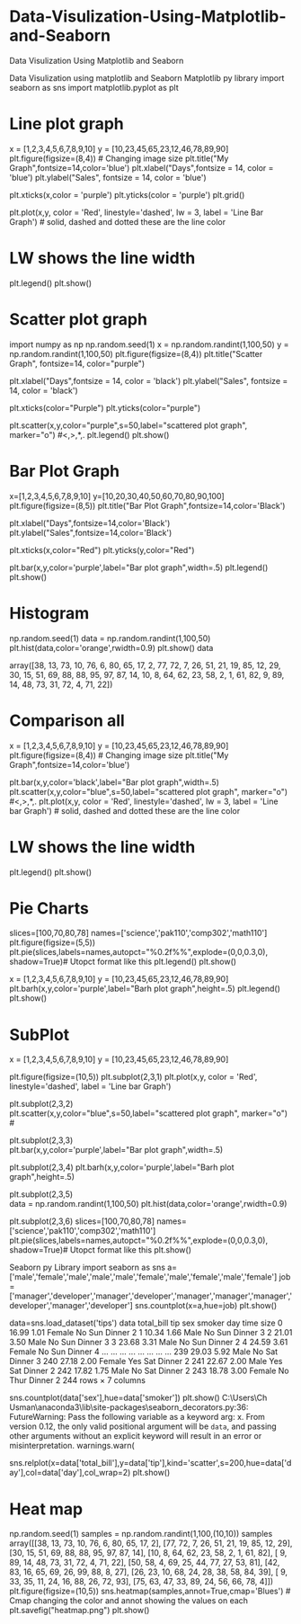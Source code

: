 # Data-Visulization-Using-Matplotlib-and-Seaborn
Data Visulization Using Matplotlib and Seaborn

Data Visulization using matplotlib and Seaborn
Matplotlib py library
import seaborn as sns
import matplotlib.pyplot as plt
# Line plot graph
x = [1,2,3,4,5,6,7,8,9,10]
y = [10,23,45,65,23,12,46,78,89,90]
plt.figure(figsize=(8,4)) # Changing image size 
plt.title("My Graph",fontsize=14,color='blue')
plt.xlabel("Days",fontsize = 14, color = 'blue')
plt.ylabel("Sales", fontsize = 14, color = 'blue')

plt.xticks(x,color = 'purple')
plt.yticks(color = 'purple')
plt.grid()

plt.plot(x,y, color = 'Red', linestyle='dashed', lw = 3, label = 'Line Bar Graph') # solid, dashed and dotted these are the line color
# LW shows the line width
plt.legend()
plt.show()

# Scatter plot graph
import numpy as np
np.random.seed(1)
x = np.random.randint(1,100,50)
y = np.random.randint(1,100,50)
plt.figure(figsize=(8,4))
plt.title("Scatter Graph", fontsize=14, color="purple")

plt.xlabel("Days",fontsize = 14, color = 'black')
plt.ylabel("Sales", fontsize = 14, color = 'black')

plt.xticks(color="Purple")
plt.yticks(color="purple")


plt.scatter(x,y,color="purple",s=50,label="scattered plot graph", marker="o") #<,>,*,.
plt.legend()
plt.show()

# Bar Plot Graph
x=[1,2,3,4,5,6,7,8,9,10]
y=[10,20,30,40,50,60,70,80,90,100]
plt.figure(figsize=(8,5))
plt.title("Bar Plot Graph",fontsize=14,color='Black')

plt.xlabel("Days",fontsize=14,color='Black')
plt.ylabel("Sales",fontsize=14,color='Black')

plt.xticks(x,color="Red")
plt.yticks(y,color="Red")

plt.bar(x,y,color='purple',label="Bar plot graph",width=.5)
plt.legend()
plt.show()

# Histogram
np.random.seed(1)
data = np.random.randint(1,100,50)
plt.hist(data,color='orange',rwidth=0.9)
plt.show()
data

array([38, 13, 73, 10, 76,  6, 80, 65, 17,  2, 77, 72,  7, 26, 51, 21, 19,
       85, 12, 29, 30, 15, 51, 69, 88, 88, 95, 97, 87, 14, 10,  8, 64, 62,
       23, 58,  2,  1, 61, 82,  9, 89, 14, 48, 73, 31, 72,  4, 71, 22])
# Comparison all
x = [1,2,3,4,5,6,7,8,9,10]
y = [10,23,45,65,23,12,46,78,89,90]
plt.figure(figsize=(8,4)) # Changing image size 
plt.title("My Graph",fontsize=14,color='blue')

plt.bar(x,y,color='black',label="Bar plot graph",width=.5)
plt.scatter(x,y,color="blue",s=50,label="scattered plot graph", marker="o") #<,>,*,.
plt.plot(x,y, color = 'Red', linestyle='dashed', lw = 3, label = 'Line bar Graph') # solid, dashed and dotted these are the line color
# LW shows the line width
plt.legend()
plt.show()

# Pie Charts
slices=[100,70,80,78]
names=['science','pak110','comp302','math110']
plt.figure(figsize=(5,5))
plt.pie(slices,labels=names,autopct="%0.2f%%",explode=(0,0,0.3,0), shadow=True)# Utopct format like this
plt.legend()
plt.show()

x = [1,2,3,4,5,6,7,8,9,10]
y = [10,23,45,65,23,12,46,78,89,90]
plt.barh(x,y,color='purple',label="Barh plot graph",height=.5)
plt.legend()
plt.show()

# SubPlot 
x = [1,2,3,4,5,6,7,8,9,10]
y = [10,23,45,65,23,12,46,78,89,90]
 
    
plt.figure(figsize=(10,5))
plt.subplot(2,3,1)
plt.plot(x,y, color = 'Red', linestyle='dashed', label = 'Line bar Graph')
         
plt.subplot(2,3,2)   
plt.scatter(x,y,color="blue",s=50,label="scattered plot graph", marker="o") #
     
plt.subplot(2,3,3)   
plt.bar(x,y,color='purple',label="Bar plot graph",width=.5)

plt.subplot(2,3,4) 
plt.barh(x,y,color='purple',label="Barh plot graph",height=.5)
     
plt.subplot(2,3,5)     
data = np.random.randint(1,100,50)
plt.hist(data,color='orange',rwidth=0.9)
     
plt.subplot(2,3,6)
slices=[100,70,80,78]
names=['science','pak110','comp302','math110']
plt.pie(slices,labels=names,autopct="%0.2f%%",explode=(0,0,0.3,0), shadow=True)# Utopct format like this
plt.show()

Seaborn py Library
import seaborn as sns
a=['male','female','male','male','male','female','male','female','male','female']
job =['manager','developer','manager','developer','manager','manager','manager','developer','manager','developer']
sns.countplot(x=a,hue=job)
plt.show()

data=sns.load_dataset('tips')
data
total_bill	tip	sex	smoker	day	time	size
0	16.99	1.01	Female	No	Sun	Dinner	2
1	10.34	1.66	Male	No	Sun	Dinner	3
2	21.01	3.50	Male	No	Sun	Dinner	3
3	23.68	3.31	Male	No	Sun	Dinner	2
4	24.59	3.61	Female	No	Sun	Dinner	4
...	...	...	...	...	...	...	...
239	29.03	5.92	Male	No	Sat	Dinner	3
240	27.18	2.00	Female	Yes	Sat	Dinner	2
241	22.67	2.00	Male	Yes	Sat	Dinner	2
242	17.82	1.75	Male	No	Sat	Dinner	2
243	18.78	3.00	Female	No	Thur	Dinner	2
244 rows × 7 columns

sns.countplot(data['sex'],hue=data['smoker'])
plt.show()
C:\Users\Ch Usman\anaconda3\lib\site-packages\seaborn\_decorators.py:36: FutureWarning: Pass the following variable as a keyword arg: x. From version 0.12, the only valid positional argument will be `data`, and passing other arguments without an explicit keyword will result in an error or misinterpretation.
  warnings.warn(

sns.relplot(x=data['total_bill'],y=data['tip'],kind='scatter',s=200,hue=data['day'],col=data['day'],col_wrap=2)
plt.show()

# Heat map
np.random.seed(1)
samples = np.random.randint(1,100,(10,10))
samples
array([[38, 13, 73, 10, 76,  6, 80, 65, 17,  2],
       [77, 72,  7, 26, 51, 21, 19, 85, 12, 29],
       [30, 15, 51, 69, 88, 88, 95, 97, 87, 14],
       [10,  8, 64, 62, 23, 58,  2,  1, 61, 82],
       [ 9, 89, 14, 48, 73, 31, 72,  4, 71, 22],
       [50, 58,  4, 69, 25, 44, 77, 27, 53, 81],
       [42, 83, 16, 65, 69, 26, 99, 88,  8, 27],
       [26, 23, 10, 68, 24, 28, 38, 58, 84, 39],
       [ 9, 33, 35, 11, 24, 16, 88, 26, 72, 93],
       [75, 63, 47, 33, 89, 24, 56, 66, 78,  4]])
plt.figure(figsize=(10,5))
sns.heatmap(samples,annot=True,cmap='Blues') # Cmap changing the color and annot showing the values on each
plt.savefig("heatmap.png")
plt.show()

 
